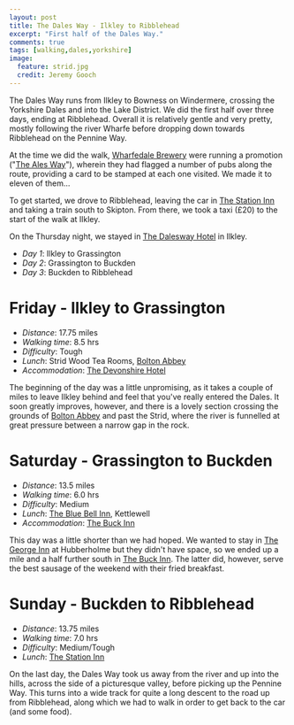 ```yaml
---
layout: post
title: The Dales Way - Ilkley to Ribblehead
excerpt: "First half of the Dales Way."
comments: true
tags: [walking,dales,yorkshire]
image:
  feature: strid.jpg
  credit: Jeremy Gooch
---
```


The Dales Way runs from Ilkley to Bowness on Windermere, crossing the Yorkshire Dales and into the Lake District.  We did the first half over three days, ending at Ribblehead.  Overall it is relatively gentle and very pretty, mostly following the river Wharfe before dropping down towards Ribblehead on the Pennine Way.

At the time we did the walk, [Wharfedale Brewery] were running a promotion ("[The Ales Way]"), wherein they had flagged a number of pubs along the route, providing a card to be stamped at each one visited.  We made it to eleven of them...

To get started, we drove to Ribblehead, leaving the car in [The Station Inn] and taking a train south to Skipton.  From there, we took a taxi (£20) to the start of the walk at Ilkley.

On the Thursday night, we stayed in [The Dalesway Hotel] in Ilkley.

- *Day 1*: Ilkley to Grassington
- *Day 2*: Grassington to Buckden
- *Day 3*: Buckden to Ribblehead


# Friday - Ilkley to Grassington

- *Distance*: 17.75 miles
- *Walking time*: 8.5 hrs
- *Difficulty*: Tough
- *Lunch*: Strid Wood Tea Rooms, [Bolton Abbey]
- *Accommodation*: [The Devonshire Hotel]

The beginning of the day was a little unpromising, as it takes a couple of miles to leave Ilkley behind and feel that you've really entered the Dales.  It soon greatly improves, however, and there is a lovely section crossing the grounds of [Bolton Abbey] and past the Strid, where the river is funnelled at great pressure between a narrow gap in the rock.


# Saturday - Grassington to Buckden

- *Distance*: 13.5 miles
- *Walking time*: 6.0 hrs
- *Difficulty*: Medium
- *Lunch*: [The Blue Bell Inn], Kettlewell
- *Accommodation*: [The Buck Inn]

This day was a little shorter than we had hoped.  We wanted to stay in [The George Inn] at Hubberholme but they didn't have space, so we ended up a mile and a half further south in [The Buck Inn].  The latter did, however, serve the best sausage of the weekend with their fried breakfast.


# Sunday - Buckden to Ribblehead

- *Distance*: 13.75 miles
- *Walking time*: 7.0 hrs
- *Difficulty*: Medium/Tough
- *Lunch*: [The Station Inn]

On the last day, the Dales Way took us away from the river and up into the hills, across the side of a picturesque valley, before picking up the Pennine Way.  This turns into a wide track for quite a long descent to the road up from Ribblehead, along which we had to walk in order to get back to the car (and some food).


[The Dalesway Hotel]: http://thedaleswayhotel.co.uk
[Wharfedale Brewery]: http://www.wharfedalebrewery.com
[The Ales Way]: http://thealesway.com/
[The Station Inn]: http://www.thestationinn.net
[Bolton Abbey]: http://boltonabbey.com/
[The Devonshire Hotel]: http://www.thedevonshiregrassington.co.uk/
[The Blue Bell Inn]: http://www.bluebellkettlewell.co.uk/
[The George Inn]: http://www.thegeorge-inn.co.uk/
[The Buck Inn]: http://buckinnbuckden.co.uk/